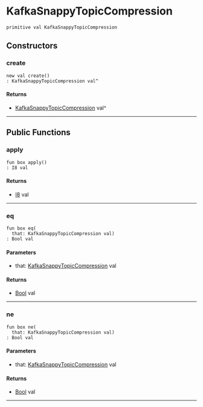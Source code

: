 # KafkaSnappyTopicCompression

```pony
primitive val KafkaSnappyTopicCompression
```

## Constructors

### create

```pony
new val create()
: KafkaSnappyTopicCompression val^
```

#### Returns

* [KafkaSnappyTopicCompression](pony-kafka-KafkaSnappyTopicCompression) val^

---

## Public Functions

### apply

```pony
fun box apply()
: I8 val
```

#### Returns

* [I8](builtin-I8) val

---

### eq

```pony
fun box eq(
  that: KafkaSnappyTopicCompression val)
: Bool val
```
#### Parameters

*   that: [KafkaSnappyTopicCompression](pony-kafka-KafkaSnappyTopicCompression) val

#### Returns

* [Bool](builtin-Bool) val

---

### ne

```pony
fun box ne(
  that: KafkaSnappyTopicCompression val)
: Bool val
```
#### Parameters

*   that: [KafkaSnappyTopicCompression](pony-kafka-KafkaSnappyTopicCompression) val

#### Returns

* [Bool](builtin-Bool) val

---

